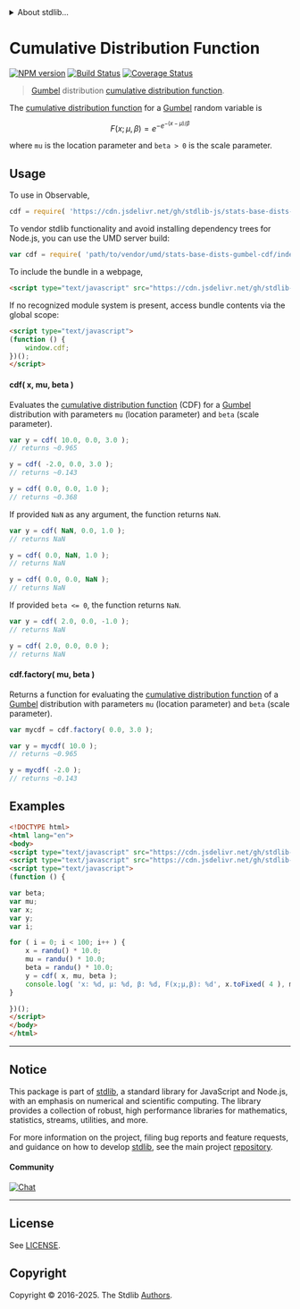 <!--

@license Apache-2.0

Copyright (c) 2018 The Stdlib Authors.

Licensed under the Apache License, Version 2.0 (the "License");
you may not use this file except in compliance with the License.
You may obtain a copy of the License at

   http://www.apache.org/licenses/LICENSE-2.0

Unless required by applicable law or agreed to in writing, software
distributed under the License is distributed on an "AS IS" BASIS,
WITHOUT WARRANTIES OR CONDITIONS OF ANY KIND, either express or implied.
See the License for the specific language governing permissions and
limitations under the License.

-->


<details>
  <summary>
    About stdlib...
  </summary>
  <p>We believe in a future in which the web is a preferred environment for numerical computation. To help realize this future, we've built stdlib. stdlib is a standard library, with an emphasis on numerical and scientific computation, written in JavaScript (and C) for execution in browsers and in Node.js.</p>
  <p>The library is fully decomposable, being architected in such a way that you can swap out and mix and match APIs and functionality to cater to your exact preferences and use cases.</p>
  <p>When you use stdlib, you can be absolutely certain that you are using the most thorough, rigorous, well-written, studied, documented, tested, measured, and high-quality code out there.</p>
  <p>To join us in bringing numerical computing to the web, get started by checking us out on <a href="https://github.com/stdlib-js/stdlib">GitHub</a>, and please consider <a href="https://opencollective.com/stdlib">financially supporting stdlib</a>. We greatly appreciate your continued support!</p>
</details>

# Cumulative Distribution Function

[![NPM version][npm-image]][npm-url] [![Build Status][test-image]][test-url] [![Coverage Status][coverage-image]][coverage-url] <!-- [![dependencies][dependencies-image]][dependencies-url] -->

> [Gumbel][gumbel-distribution] distribution [cumulative distribution function][cdf].

<section class="intro">

The [cumulative distribution function][cdf] for a [Gumbel][gumbel-distribution] random variable is

<!-- <equation class="equation" label="eq:gumbel_cdf" align="center" raw="F\left( x; \mu, \beta \right ) = e^{{-e^{{-(x-\mu )/\beta }}}}" alt="Cumulative distribution function for a Gumbel distribution."> -->

```math
F\left( x; \mu, \beta \right ) = e^{{-e^{{-(x-\mu )/\beta }}}}
```

<!-- <div class="equation" align="center" data-raw-text="F\left( x; \mu, \beta \right ) = e^{{-e^{{-(x-\mu )/\beta }}}}" data-equation="eq:gumbel_cdf">
    <img src="https://cdn.jsdelivr.net/gh/stdlib-js/stdlib@591cf9d5c3a0cd3c1ceec961e5c49d73a68374cb/lib/node_modules/@stdlib/stats/base/dists/gumbel/cdf/docs/img/equation_gumbel_cdf.svg" alt="Cumulative distribution function for a Gumbel distribution.">
    <br>
</div> -->

<!-- </equation> -->

where `mu` is the location parameter and `beta > 0` is the scale parameter.

</section>

<!-- /.intro -->



<section class="usage">

## Usage

To use in Observable,

```javascript
cdf = require( 'https://cdn.jsdelivr.net/gh/stdlib-js/stats-base-dists-gumbel-cdf@umd/browser.js' )
```

To vendor stdlib functionality and avoid installing dependency trees for Node.js, you can use the UMD server build:

```javascript
var cdf = require( 'path/to/vendor/umd/stats-base-dists-gumbel-cdf/index.js' )
```

To include the bundle in a webpage,

```html
<script type="text/javascript" src="https://cdn.jsdelivr.net/gh/stdlib-js/stats-base-dists-gumbel-cdf@umd/browser.js"></script>
```

If no recognized module system is present, access bundle contents via the global scope:

```html
<script type="text/javascript">
(function () {
    window.cdf;
})();
</script>
```

#### cdf( x, mu, beta )

Evaluates the [cumulative distribution function][cdf] (CDF) for a [Gumbel][gumbel-distribution] distribution with parameters `mu` (location parameter) and `beta` (scale parameter).

```javascript
var y = cdf( 10.0, 0.0, 3.0 );
// returns ~0.965

y = cdf( -2.0, 0.0, 3.0 );
// returns ~0.143

y = cdf( 0.0, 0.0, 1.0 );
// returns ~0.368
```

If provided `NaN` as any argument, the function returns `NaN`.

```javascript
var y = cdf( NaN, 0.0, 1.0 );
// returns NaN

y = cdf( 0.0, NaN, 1.0 );
// returns NaN

y = cdf( 0.0, 0.0, NaN );
// returns NaN
```

If provided `beta <= 0`, the function returns `NaN`.

```javascript
var y = cdf( 2.0, 0.0, -1.0 );
// returns NaN

y = cdf( 2.0, 0.0, 0.0 );
// returns NaN
```

#### cdf.factory( mu, beta )

Returns a function for evaluating the [cumulative distribution function][cdf] of a [Gumbel][gumbel-distribution] distribution with parameters `mu` (location parameter) and `beta` (scale parameter).

```javascript
var mycdf = cdf.factory( 0.0, 3.0 );

var y = mycdf( 10.0 );
// returns ~0.965

y = mycdf( -2.0 );
// returns ~0.143
```

</section>

<!-- /.usage -->

<section class="examples">

## Examples

<!-- eslint no-undef: "error" -->

```html
<!DOCTYPE html>
<html lang="en">
<body>
<script type="text/javascript" src="https://cdn.jsdelivr.net/gh/stdlib-js/random-base-randu@umd/browser.js"></script>
<script type="text/javascript" src="https://cdn.jsdelivr.net/gh/stdlib-js/stats-base-dists-gumbel-cdf@umd/browser.js"></script>
<script type="text/javascript">
(function () {

var beta;
var mu;
var x;
var y;
var i;

for ( i = 0; i < 100; i++ ) {
    x = randu() * 10.0;
    mu = randu() * 10.0;
    beta = randu() * 10.0;
    y = cdf( x, mu, beta );
    console.log( 'x: %d, µ: %d, β: %d, F(x;µ,β): %d', x.toFixed( 4 ), mu.toFixed( 4 ), beta.toFixed( 4 ), y.toFixed( 4 ) );
}

})();
</script>
</body>
</html>
```

</section>

<!-- /.examples -->

<!-- Section for related `stdlib` packages. Do not manually edit this section, as it is automatically populated. -->

<section class="related">

</section>

<!-- /.related -->

<!-- Section for all links. Make sure to keep an empty line after the `section` element and another before the `/section` close. -->


<section class="main-repo" >

* * *

## Notice

This package is part of [stdlib][stdlib], a standard library for JavaScript and Node.js, with an emphasis on numerical and scientific computing. The library provides a collection of robust, high performance libraries for mathematics, statistics, streams, utilities, and more.

For more information on the project, filing bug reports and feature requests, and guidance on how to develop [stdlib][stdlib], see the main project [repository][stdlib].

#### Community

[![Chat][chat-image]][chat-url]

---

## License

See [LICENSE][stdlib-license].


## Copyright

Copyright &copy; 2016-2025. The Stdlib [Authors][stdlib-authors].

</section>

<!-- /.stdlib -->

<!-- Section for all links. Make sure to keep an empty line after the `section` element and another before the `/section` close. -->

<section class="links">

[npm-image]: http://img.shields.io/npm/v/@stdlib/stats-base-dists-gumbel-cdf.svg
[npm-url]: https://npmjs.org/package/@stdlib/stats-base-dists-gumbel-cdf

[test-image]: https://github.com/stdlib-js/stats-base-dists-gumbel-cdf/actions/workflows/test.yml/badge.svg?branch=main
[test-url]: https://github.com/stdlib-js/stats-base-dists-gumbel-cdf/actions/workflows/test.yml?query=branch:main

[coverage-image]: https://img.shields.io/codecov/c/github/stdlib-js/stats-base-dists-gumbel-cdf/main.svg
[coverage-url]: https://codecov.io/github/stdlib-js/stats-base-dists-gumbel-cdf?branch=main

<!--

[dependencies-image]: https://img.shields.io/david/stdlib-js/stats-base-dists-gumbel-cdf.svg
[dependencies-url]: https://david-dm.org/stdlib-js/stats-base-dists-gumbel-cdf/main

-->

[chat-image]: https://img.shields.io/gitter/room/stdlib-js/stdlib.svg
[chat-url]: https://app.gitter.im/#/room/#stdlib-js_stdlib:gitter.im

[stdlib]: https://github.com/stdlib-js/stdlib

[stdlib-authors]: https://github.com/stdlib-js/stdlib/graphs/contributors

[umd]: https://github.com/umdjs/umd
[es-module]: https://developer.mozilla.org/en-US/docs/Web/JavaScript/Guide/Modules

[deno-url]: https://github.com/stdlib-js/stats-base-dists-gumbel-cdf/tree/deno
[deno-readme]: https://github.com/stdlib-js/stats-base-dists-gumbel-cdf/blob/deno/README.md
[umd-url]: https://github.com/stdlib-js/stats-base-dists-gumbel-cdf/tree/umd
[umd-readme]: https://github.com/stdlib-js/stats-base-dists-gumbel-cdf/blob/umd/README.md
[esm-url]: https://github.com/stdlib-js/stats-base-dists-gumbel-cdf/tree/esm
[esm-readme]: https://github.com/stdlib-js/stats-base-dists-gumbel-cdf/blob/esm/README.md
[branches-url]: https://github.com/stdlib-js/stats-base-dists-gumbel-cdf/blob/main/branches.md

[stdlib-license]: https://raw.githubusercontent.com/stdlib-js/stats-base-dists-gumbel-cdf/main/LICENSE

[gumbel-distribution]: https://en.wikipedia.org/wiki/Gumbel_distribution

[cdf]: https://en.wikipedia.org/wiki/Cumulative_distribution_function

</section>

<!-- /.links -->
